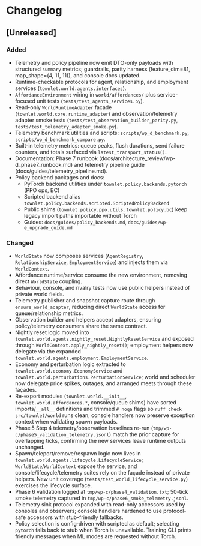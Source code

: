 # Changelog

## [Unreleased]
### Added

- Telemetry and policy pipeline now emit DTO-only payloads with structured `summary` metrics; 
  guardrails, parity harness (feature_dim=81, map_shape=(4, 11, 11)), and console docs updated.
- Runtime-checkable protocols for agent, relationship, and employment services (`townlet.world.agents.interfaces`).
- `AffordanceEnvironment` wiring in `world/affordances/` plus service-focused unit tests (`tests/test_agents_services.py`).
- Read-only `WorldRuntimeAdapter` façade (`townlet.world.core.runtime_adapter`) and observation/telemetry adapter smoke tests (`tests/test_observation_builder_parity.py`, `tests/test_telemetry_adapter_smoke.py`).
- Telemetry benchmark utilities and scripts: `scripts/wp_d_benchmark.py`, `scripts/wp_d_benchmark_compare.py`.
- Built-in telemetry metrics: queue peaks, flush durations, send failure counters, and totals surfaced via `latest_transport_status()`.
- Documentation: Phase 7 runbook (docs/architecture_review/wp-d_phase7_runbook.md) and telemetry pipeline guide (docs/guides/telemetry_pipeline.md).
 - Policy backend packages and docs:
   - PyTorch backend utilities under `townlet.policy.backends.pytorch` (PPO ops, BC)
   - Scripted backend alias `townlet.policy.backends.scripted.ScriptedPolicyBackend`
   - Public shims (`townlet.policy.ppo.utils`, `townlet.policy.bc`) keep legacy import paths importable without Torch
   - Guides: `docs/guides/policy_backends.md`, `docs/guides/wp-e_upgrade_guide.md`

### Changed
- `WorldState` now composes services (`AgentRegistry`, `RelationshipService`, `EmploymentService`) and injects them via `WorldContext`.
- Affordance runtime/service consume the new environment, removing direct `WorldState` coupling.
- Behaviour, console, and rivalry tests now use public helpers instead of private world fields.
- Telemetry publisher and snapshot capture route through `ensure_world_adapter`, reducing direct `WorldState` access for queue/relationship metrics.
- Observation builder and helpers accept adapters, ensuring policy/telemetry consumers share the same contract.
- Nightly reset logic moved into `townlet.world.agents.nightly_reset.NightlyResetService` and exposed through `WorldContext.apply_nightly_reset()`; employment helpers now delegate via the expanded `townlet.world.agents.employment.EmploymentService`.
- Economy and perturbation logic extracted to `townlet.world.economy.EconomyService` and `townlet.world.perturbations.PerturbationService`; world and scheduler now delegate price spikes, outages, and arranged meets through these façades.
- Re-export modules (`townlet.world.__init__`, `townlet.world.affordances.*`, console/queue shims) have sorted imports/`__all__` definitions and trimmed `# noqa` flags so `ruff check src/townlet/world` runs clean; console handlers now preserve exception context when validating spawn payloads.
- Phase 5 Step 4 telemetry/observation baselines re-run (`tmp/wp-c/phase5_validation_telemetry.jsonl`) match the prior capture for overlapping ticks, confirming the new services leave runtime outputs unchanged.
- Spawn/teleport/remove/respawn logic now lives in `townlet.world.agents.lifecycle.LifecycleService`; `WorldState`/`WorldContext` expose the service, and console/lifecycle/telemetry suites rely on the façade instead of private helpers. New unit coverage (`tests/test_world_lifecycle_service.py`) exercises the lifecycle surface.
- Phase 6 validation logged at `tmp/wp-c/phase4_validation.txt`; 50-tick smoke telemetry captured in `tmp/wp-c/phase6_smoke_telemetry.jsonl`.
- Telemetry sink protocol expanded with read-only accessors used by consoles and observers; console handlers hardened to use protocol-safe accessors with stub-friendly fallbacks.
 - Policy selection is config‑driven with scripted as default; selecting `pytorch` falls back to stub when Torch is unavailable. Training CLI prints friendly messages when ML modes are requested without Torch.
